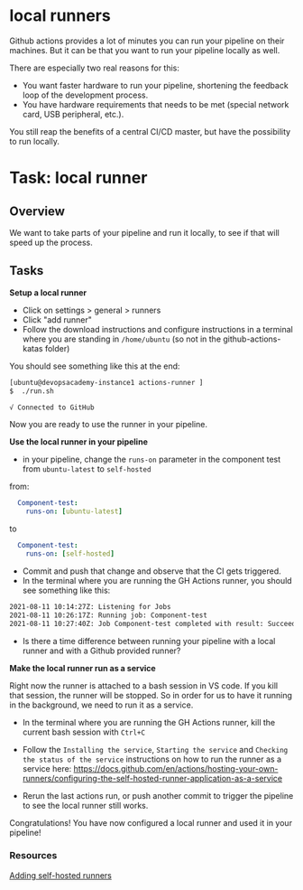 # local runners

Github actions provides a lot of minutes you can run your pipeline on their machines.
But it can be that you want to run your pipeline locally as well.

There are especially two real reasons for this:

* You want faster hardware to run your pipeline, shortening the feedback loop of the development process.
* You have hardware requirements that needs to be met (special network card, USB peripheral, etc.).

You still reap the benefits of a central CI/CD master, but have the possibility to run locally.

# Task: local runner

## Overview

We want to take parts of your pipeline and run it locally, to see if that will speed up the process.

## Tasks

**Setup a local runner**

* Click on settings > general > runners
* Click "add runner"
* Follow the download instructions and configure instructions in a terminal where you are standing in `/home/ubuntu` (so not in the github-actions-katas folder)

You should see something like this at the end:

```bash
[ubuntu@devopsacademy-instance1 actions-runner ]
$  ./run.sh

√ Connected to GitHub
```

Now you are ready to use the runner in your pipeline.

**Use the local runner in your pipeline**

* in your pipeline, change the `runs-on` parameter in the component test from `ubuntu-latest` to `self-hosted`

from:

``` yaml
  Component-test:
    runs-on: [ubuntu-latest]
```

to

``` yaml
  Component-test:
    runs-on: [self-hosted]
```

* Commit and push that change and observe that the CI gets triggered.
* In the terminal where you are running the GH Actions runner, you should see something like this:

``` bash
2021-08-11 10:14:27Z: Listening for Jobs
2021-08-11 10:26:17Z: Running job: Component-test
2021-08-11 10:27:40Z: Job Component-test completed with result: Succeeded
```

* Is there a time difference between running your pipeline with a local runner and with a Github provided runner?

**Make the local runner run as a service**

Right now the runner is attached to a bash session in VS code. If you kill that session, the runner will be stopped.
So in order for us to have it running in the background, we need to run it as a service.

* In the terminal where you are running the GH Actions runner, kill the current bash session with `Ctrl+C`
* Follow the `Installing the service`, `Starting the service` and `Checking the status of the service` instructions on how to run the runner as a service here: https://docs.github.com/en/actions/hosting-your-own-runners/configuring-the-self-hosted-runner-application-as-a-service

* Rerun the last actions run, or push another commit to trigger the pipeline to see the local runner still works.

Congratulations! You have now configured a local runner and used it in your pipeline!

### Resources
[Adding self-hosted runners](https://docs.github.com/en/actions/hosting-your-own-runners/adding-self-hosted-runners)
